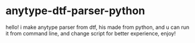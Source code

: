 # anytype-dtf-parser-python
hello! i make anytype parser from dtf, his made from python, and u can run it from command line, and change script for better experience, enjoy!
